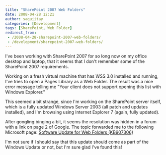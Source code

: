 ```yaml
---
title: "SharePoint 2007 Web Folders"
date: 2008-04-28 12:21
author: saguiitay
categories: [Development]
tags: [SharePoint, Web Folder]
redirect_from:
 - /2008-04-28-sharepoint-2007-web-folders/
 - /development/sharepoint-2007-web-folders/
---
```

I've been working with SharePoint 2007 for so long now on my office desktop and laptop, that it seems 
that I don't remember some of the SharePoint 2007 requirements. 

Working on a fresh virtual machine that has WSS 3.0 installed and running, I've tries to open a 
Pages Library as a Web Folder. The result was a nice error message telling me "Your client does not support 
opening this list with Windows Explorer." 

This seemed a bit strange, since I'm working on the SharePoint server itself, which is a fully updated
Windows Server 2003 (all patch and updates installed), and I'm browsing using Internet Explorer 7 (again, fully updated).

After ~~googling~~ binging a bit, it seems the resolution was hidden in a forum with a link on page 2 of Google.
The topic forwarded me to the following Microsoft page: [Software Update for Web Folders (KB907306)](http://www.microsoft.com/downloads/details.aspx?FamilyId=17C36612-632E-4C04-9382-987622ED1D64&displaylang=en)

I'm not sure if I should say that this update should come as part of the Windows Update or not, but I'm sure glad I've found this!


